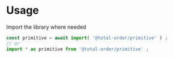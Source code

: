 # Usage

Import the library where needed
```js
const primitive = await import( '@total-order/primitive' ) ;
// or
import * as primitive from '@total-order/primitive' ;
```
